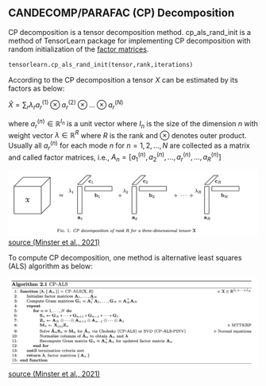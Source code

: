 ## CANDECOMP/PARAFAC (CP) Decomposition

CP decomposition is a tensor decomposition method. cp_als_rand_init is a method of TensorLearn package for implementing CP decomposition with random initialization of the [factor matrices](#factormatrices-id).


```python
tensorlearn.cp_als_rand_init(tensor,rank,iterations)
```


According to the CP decomposition a tensor $X$ can be estimated by its factors as below:

$\hat{X} = \sum_r \lambda_{r} a_r^{(1)} \otimes a_r^{(2)} \otimes ... \otimes a_r^{(N)}$

where $a_r^{(n)} \in \mathbb{R}^{I_n}$ is a unit vector where $I_n$ is the size of the dimension $n$ with weight vector $\lambda \in \mathbb{R}^{R}$ where $R$ is the rank and $\otimes$ denotes outer product. Usually all $a_r^{(n)}$ for each mode $n$ for $n=1,2,...,N$ are collected as a matrix and called <a name="factormatrices-id"></a>factor matrices, i.e., $A_n=[a_1^{(n)},a_2^{(n)},...,a_r^{(n)},...,a_R^{(n)}]$

![](https://github.com/rmsolgi/TensorLearn/blob/main/CP_decomposition/CP%20Fig.png)
[source (Minster et al., 2021)](https://arxiv.org/abs/2112.10855)

To compute CP decomposition, one method is alternative least squares (ALS) algorithm as below:

![](https://github.com/rmsolgi/TensorLearn/blob/main/CP_decomposition/cp_als_algorithm.png)
[source (Minster et al., 2021)](https://arxiv.org/abs/2112.10855)

